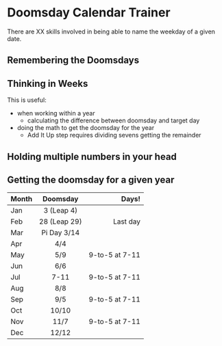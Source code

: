 # Doomsday Calendar Trainer

There are XX skills involved in being able to name the weekday of a given date.

## Remembering the Doomsdays



## Thinking in Weeks

This is useful:

- when working within a year
  - calculating the difference between doomsday and target day
- doing the math to get the doomsday for the year
  - Add It Up step requires dividing sevens getting the remainder

## Holding multiple numbers in your head

## Getting the doomsday for a given year

  | Month | Doomsday     | Days!          |
  | ----- |:------------:| --------------:|
  | Jan   | 3 (Leap 4)   |                |
  | Feb   | 28 (Leap 29) | Last day       |
  | Mar   | Pi Day 3/14  |                |
  | Apr   | 4/4          |                |
  | May   | 5/9          | 9-to-5 at 7-11 |
  | Jun   | 6/6          |                |
  | Jul   | 7-11         | 9-to-5 at 7-11 |
  | Aug   | 8/8          |                |
  | Sep   | 9/5          | 9-to-5 at 7-11 |
  | Oct   | 10/10        |                |
  | Nov   | 11/7         | 9-to-5 at 7-11 |
  | Dec   | 12/12        |                |
